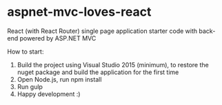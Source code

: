 # aspnet-mvc-loves-react
React (with React Router) single page application starter code with back-end powered by ASP.NET MVC

How to start:
1. Build the project using Visual Studio 2015 (minimum), to restore the nuget package and build the application for the first time
2. Open Node.js, run npm install
3. Run gulp
4. Happy development :)